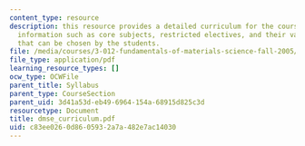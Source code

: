```yaml
---
content_type: resource
description: this resource provides a detailed curriculum for the course and contains
  information such as core subjects, restricted electives, and their various combinations
  that can be chosen by the students.
file: /media/courses/3-012-fundamentals-of-materials-science-fall-2005/c83ee0260d8605932a7a482e7ac14030_dmse_curriculum.pdf
file_type: application/pdf
learning_resource_types: []
ocw_type: OCWFile
parent_title: Syllabus
parent_type: CourseSection
parent_uid: 3d41a53d-eb49-6964-154a-68915d825c3d
resourcetype: Document
title: dmse_curriculum.pdf
uid: c83ee026-0d86-0593-2a7a-482e7ac14030
---
```

